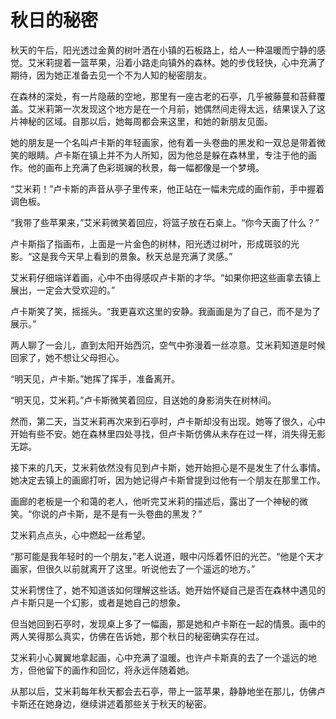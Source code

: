 # 秋日的秘密

秋天的午后，阳光透过金黄的树叶洒在小镇的石板路上，给人一种温暖而宁静的感觉。艾米莉提着一篮苹果，沿着小路走向镇外的森林。她的步伐轻快，心中充满了期待，因为她正准备去见一个不为人知的秘密朋友。

在森林的深处，有一片隐蔽的空地，那里有一座古老的石亭，几乎被藤蔓和苔藓覆盖。艾米莉第一次发现这个地方是在一个月前，她偶然间走得太远，结果误入了这片神秘的区域。自那以后，她每周都会来这里，和她的新朋友见面。

她的朋友是一个名叫卢卡斯的年轻画家，他有着一头卷曲的黑发和一双总是带着微笑的眼睛。卢卡斯在镇上并不为人所知，因为他总是躲在森林里，专注于他的画作。他的画布上充满了色彩斑斓的秋景，每一幅都像是一个梦境。

“艾米莉！”卢卡斯的声音从亭子里传来，他正站在一幅未完成的画作前，手中握着调色板。

“我带了些苹果来，”艾米莉微笑着回应，将篮子放在石桌上。“你今天画了什么？”

卢卡斯指了指画布，上面是一片金色的树林，阳光透过树叶，形成斑驳的光影。“这是我今天早上看到的景象。秋天总是充满了灵感。”

艾米莉仔细端详着画，心中不由得感叹卢卡斯的才华。“如果你把这些画拿去镇上展出，一定会大受欢迎的。”

卢卡斯笑了笑，摇摇头。“我更喜欢这里的安静。我画画是为了自己，而不是为了展示。”

两人聊了一会儿，直到太阳开始西沉，空气中弥漫着一丝凉意。艾米莉知道是时候回家了，她不想让父母担心。

“明天见，卢卡斯。”她挥了挥手，准备离开。

“明天见，艾米莉。”卢卡斯微笑着回应，目送她的身影消失在树林间。

然而，第二天，当艾米莉再次来到石亭时，卢卡斯却没有出现。她等了很久，心中开始有些不安。她在森林里四处寻找，但卢卡斯仿佛从未存在过一样，消失得无影无踪。

接下来的几天，艾米莉依然没有见到卢卡斯，她开始担心是不是发生了什么事情。她决定去镇上的画廊打听，因为她记得卢卡斯曾提到过他有一个朋友在那里工作。

画廊的老板是一个和蔼的老人，他听完艾米莉的描述后，露出了一个神秘的微笑。“你说的卢卡斯，是不是有一头卷曲的黑发？”

艾米莉点点头，心中燃起一丝希望。

“那可能是我年轻时的一个朋友，”老人说道，眼中闪烁着怀旧的光芒。“他是个天才画家，但很久以前就离开了这里。听说他去了一个遥远的地方。”

艾米莉愣住了，她不知道该如何理解这些话。她开始怀疑自己是否在森林中遇见的卢卡斯只是一个幻影，或者是她自己的想象。

但当她回到石亭时，发现桌上多了一幅画，那是她和卢卡斯在一起的情景。画中的两人笑得那么真实，仿佛在告诉她，那个秋日的秘密确实存在过。

艾米莉小心翼翼地拿起画，心中充满了温暖。也许卢卡斯真的去了一个遥远的地方，但他留下的画作和回忆，将永远伴随着她。

从那以后，艾米莉每年秋天都会去石亭，带上一篮苹果，静静地坐在那儿，仿佛卢卡斯还在她身边，继续讲述着那些关于秋天的秘密。